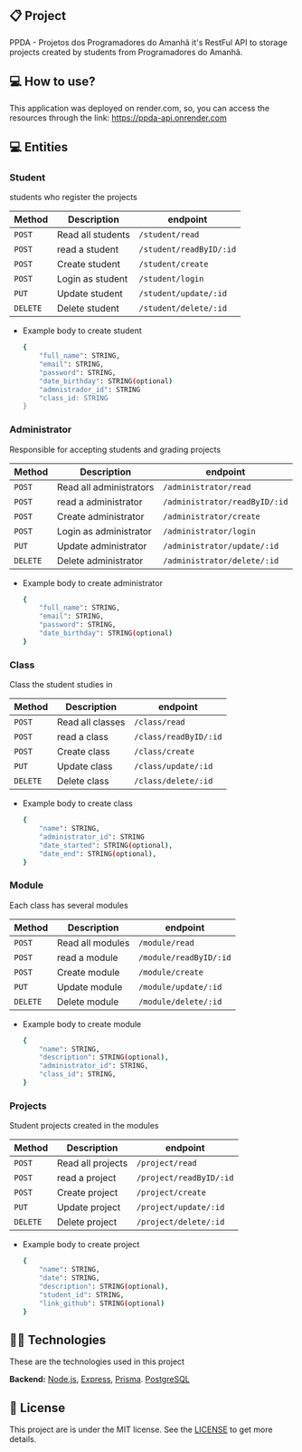 ## 📋 Project

PPDA - Projetos dos Programadores do Amanhã it's RestFul API to storage projects created by students from Programadores do Amanhã. 
<br>

## 💻 How to use?

This application was deployed on render.com, so, you can access the resources through the link: https://ppda-api.onrender.com

## 💻 Entities

### Student

students who register the projects

Method | Description | endpoint
---|---|---
`POST`| Read all students | `/student/read`
`POST`| read a student | `/student/readByID/:id`
`POST`| Create student | `/student/create`
`POST`| Login as student | `/student/login`
`PUT`| Update student | `/student/update/:id`
`DELETE`| Delete student | `/student/delete/:id`

* Example body to create student
  ```bash
  {
      "full_name": STRING,
      "email": STRING,
      "password": STRING,
      "date_birthday": STRING(optional)
      "admnistrador_id": STRING
      "class_id: STRING
  }
  ```

### Administrator

Responsible for accepting students and grading projects

Method | Description | endpoint
---|---|---
`POST`| Read all administrators | `/administrator/read`
`POST`| read a administrator | `/administrator/readByID/:id`
`POST`| Create administrator | `/administrator/create`
`POST`| Login as administrator | `/administrator/login`
`PUT`| Update administrator | `/administrator/update/:id`
`DELETE`| Delete administrator | `/administrator/delete/:id`

* Example body to create administrator
  ```bash
  {
      "full_name": STRING,
      "email": STRING,
      "password": STRING,
      "date_birthday": STRING(optional)
  }
  ```

### Class

Class the student studies in

Method | Description | endpoint
---|---|---
`POST`| Read all classes | `/class/read`
`POST`| read a class | `/class/readByID/:id`
`POST`| Create class | `/class/create`
`PUT`| Update class | `/class/update/:id`
`DELETE`| Delete class | `/class/delete/:id`

* Example body to create class
  ```bash
  {
      "name": STRING,
      "administrator_id": STRING
      "date_started": STRING(optional),
      "date_end": STRING(optional),
  }
  ```

### Module

Each class has several modules

Method | Description | endpoint
---|---|---
`POST`| Read all modules | `/module/read`
`POST`| read a module | `/module/readByID/:id`
`POST`| Create module | `/module/create`
`PUT`| Update module | `/module/update/:id`
`DELETE`| Delete module | `/module/delete/:id`

* Example body to create module
  ```bash
  {
      "name": STRING,
      "description": STRING(optional),
      "administrator_id": STRING,
      "class_id": STRING,
  }
  ```
### Projects

Student projects created in the modules

Method | Description | endpoint
---|---|---
`POST`| Read all projects | `/project/read`
`POST`| read a project | `/project/readByID/:id`
`POST`| Create project | `/project/create`
`PUT`| Update project | `/project/update/:id`
`DELETE`| Delete project | `/project/delete/:id`

* Example body to create project
  ```bash
  {
      "name": STRING,
      "date": STRING,
      "description": STRING(optional),
      "student_id": STRING,
      "link_github": STRING(optional)
  }
  ```
## 👨‍💻 Technologies

These are the technologies used in this project

**Backend:** [Node.js](https://nodejs.org/en/), [Express](https://expressjs.com/pt-br/), [Prisma](prisma.io). [PostgreSQL](https://www.postgresql.org/) <br>

## 📝 License

This project are is under the MIT license. See the [LICENSE](https://github.com/edsonaraujobr/ppda/blob/develop/LICENSE) to get more details.












   





